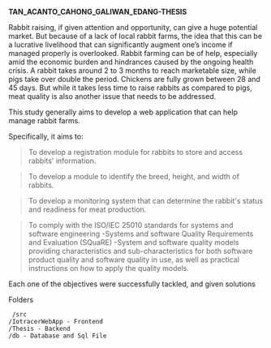 **TAN_ACANTO_CAHONG_GALIWAN_EDANG-THESIS**

Rabbit raising, if given attention and opportunity, can give a huge potential market. But because of a lack of local rabbit farms, the idea that this can be a lucrative livelihood that can significantly augment one’s income if managed properly is overlooked. Rabbit farming can be of help, especially amid the economic burden and hindrances caused by the ongoing health crisis.  A rabbit takes around 2 to 3 months to reach marketable size, while pigs take over double the period. Chickens are fully grown between 28 and 45 days. But while it takes less time to raise rabbits as compared to pigs, meat quality is also another issue that needs to be addressed.

This study generally aims to develop a web application that can help manage rabbit farms.


Specifically, it aims to:

   > To develop a registration module for rabbits to store and access rabbits' information.

   > To develop a module to identify the breed, height, and width of rabbits. 
   
   > To develop a monitoring system that can determine the rabbit's status and readiness for meat production. 
   
   > To comply with the ISO/IEC 25010 standards for systems and software engineering -Systems and software Quality Requirements and Evaluation (SQuaRE) -System and software quality models providing characteristics and sub-characteristics for both software product quality and software quality in use, as well as practical instructions on how to apply the quality models.
   
Each one of the objectives were successfully tackled, and given solutions

Folders

     /src
	/IotracerWebApp - Frontend
	/Thesis - Backend
	/db - Database and Sql File
